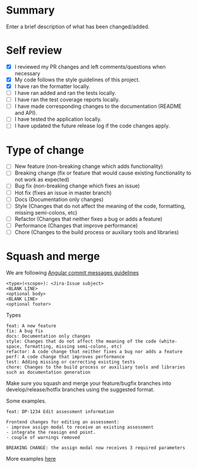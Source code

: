 # Summary
Enter a brief description of what has been changed/added.

# Self review
- [x] I reviewed my PR changes and left comments/questions when necessary
- [x] My code follows the style guidelines of this project.
- [x] I have ran the formatter locally.
- [ ] I have ran added and ran the tests locally.
- [ ] I have ran the test coverage reports locally.
- [ ] I have made corresponding changes to the documentation (README and API).
- [ ] I have tested the application locally.
- [ ] I have updated the future release log if the code changes apply.

# Type of change

- [ ] New feature (non-breaking change which adds functionality)
- [ ] Breaking change (fix or feature that would cause existing functionality to not work as expected)
- [ ] Bug fix (non-breaking change which fixes an issue)
- [ ] Hot fix (fixes an issue in master branch)
- [ ] Docs (Documentation only changes)
- [ ] Style (Changes that do not affect the meaning of the code, formatting, missing semi-colons, etc)
- [ ] Refactor (Changes that neither fixes a bug or adds a feature)
- [ ] Performance (Changes that improve performance)
- [ ] Chore (Changes to the build process or auxiliary tools and libraries)

# Squash and merge
We are following [Angular commit messages guidelines](https://github.com/angular/angular.js/blob/master/DEVELOPERS.md#-git-commit-guidelines)

```
<type>(<scope>): <Jira-Issue subject>
<BLANK LINE>
<optional body>
<BLANK LINE>
<optional footer>
```

Types

```
feat: A new feature
fix: A bug fix
docs: Documentation only changes
style: Changes that do not affect the meaning of the code (white-space, formatting, missing semi-colons, etc)
refactor: A code change that neither fixes a bug nor adds a feature
perf: A code change that improves performance
test: Adding missing or correcting existing tests
chore: Changes to the build process or auxiliary tools and libraries such as documentation generation
```

Make sure you squash and merge your feature/bugfix branches into develop/release/hotfix branches using the suggested format.

Some examples.

```
feat: DP-1234 Edit assessment information

Frontend changes for editing an assessment:
- improve assign modal to receive an existing assessment
- integrate the reasign end point.
- couple of warnings removed

BREAKING CHANGE: the assign modal now receives 3 required parameters
```

More examples [here](https://www.conventionalcommits.org/en/v1.0.0-beta.2/#summary)
